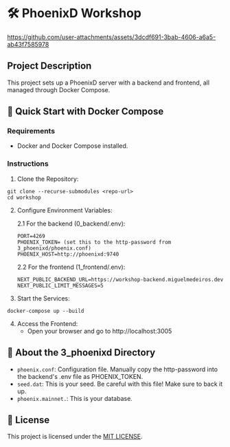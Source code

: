 # 🛠️ PhoenixD Workshop
https://github.com/user-attachments/assets/3dcdf691-3bab-4606-a6a5-ab43f7585978


## Project Description

This project sets up a PhoenixD server with a backend and frontend, all managed through Docker Compose.

## 🚀 Quick Start with Docker Compose

### Requirements
- Docker and Docker Compose installed.

### Instructions
1. Clone the Repository:
```
git clone --recurse-submodules <repo-url>
cd workshop
```

2. Configure Environment Variables:

    2.1 For the backend (0_backend/.env):
    ```
    PORT=4269
    PHOENIX_TOKEN= (set this to the http-password from 3_phoenixd/phoenix.conf)
    PHOENIX_HOST=http://phoenixd:9740
    ```

    2.2 For the frontend (1_frontend/.env):
    ```
    NEXT_PUBLIC_BACKEND_URL=https://workshop-backend.miguelmedeiros.dev
    NEXT_PUBLIC_LIMIT_MESSAGES=5
    ```

3. Start the Services:
```
docker-compose up --build
```

4. Access the Frontend:
    - Open your browser and go to http://localhost:3005

## 📁 About the 3_phoenixd Directory
- `phoenix.conf`: Configuration file. Manually copy the http-password into the backend's .env file as PHOENIX_TOKEN.
- `seed.dat`: This is your seed. Be careful with this file! Make sure to back it up.
- `phoenix.mainnet.`: This is your database.

## 📄 License
This project is licensed under the [MIT LICENSE](./LICENSE).
